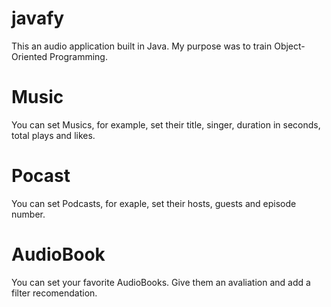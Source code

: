 # javafy

This an audio application built in Java. My purpose was to train Object-Oriented Programming.

# Music

You can set Musics, for example, set their title, singer, duration in seconds, total plays and likes.

# Pocast

You can set Podcasts, for exaple, set their hosts, guests and episode number.

# AudioBook

You can set your favorite AudioBooks. Give them an avaliation and add a filter recomendation.
